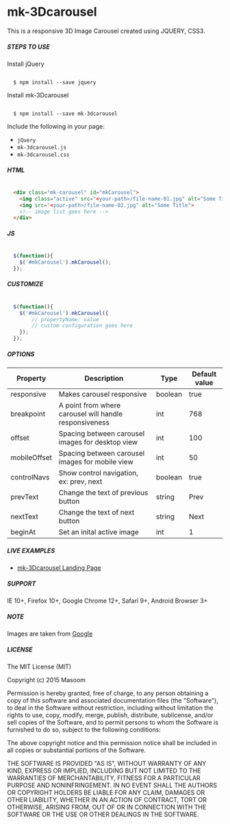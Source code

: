 # mk-3Dcarousel

This is a responsive 3D Image Carousel created using JQUERY, CSS3.

##### STEPS TO USE

Install jQuery
```shell

  $ npm install --save jquery

```

Install mk-3Dcarousel
```shell

  $ npm install --save mk-3dcarousel

```

Include the following in your page:
  * `jQuery`
  * `mk-3dcarousel.js`
  * `mk-3dcarousel.css`


##### HTML
```html

  <div class="mk-carousel" id="mkCarousel">
  	<img class="active" src="<your-path>/file-name-01.jpg" alt="Some Title">
  	<img src="<your-path>/file-name-02.jpg" alt="Some Title">
  	<!-- image list goes here -->
  </div>

```


##### JS
```js

  $(function(){
  	$('#mkCarousel').mkCarousel();
  });

```


##### CUSTOMIZE
```js

  $(function(){
  	$('#mkCarousel').mkCarousel({
  		// propertyName: value
  		// custom configuration goes here
  	});
  });

```

##### OPTIONS
| Property     	| Description                                            	| Type    	| Default value 	|
|--------------	|--------------------------------------------------------	|---------	|---------------	|
| responsive   	| Makes carousel responsive                              	| boolean 	| true          	|
| breakpoint   	| A point from where carousel will handle responsiveness 	| int     	| 768           	|
| offset       	| Spacing between carousel images for desktop view       	| int     	| 100           	|
| mobileOffset 	| Spacing between carousel images for mobile view        	| int     	| 50            	|
| controlNavs  	| Show control navigation, ex: prev, next                	| boolean 	| true          	|
| prevText  	| Change the text of previous button               	| string 	| Prev          	|
| nextText  	| Change the text of next button               	| string 	| Next          	|
| beginAt      	| Set an inital active image                             	| int     	| 1             	|


##### LIVE EXAMPLES
* [mk-3Dcarousel Landing Page](http://masoomulhaqs.github.io/mk-3Dcarousel/)


##### SUPPORT
IE 10+, Firefox 10+, Google Chrome 12+, Safari 9+, Android Browser 3+


##### NOTE
Images are taken from [Google](https://www.google.co.in/)

##### LICENSE
The MIT License (MIT)

Copyright (c) 2015 Masoom

Permission is hereby granted, free of charge, to any person obtaining a copy
of this software and associated documentation files (the "Software"), to deal
in the Software without restriction, including without limitation the rights
to use, copy, modify, merge, publish, distribute, sublicense, and/or sell
copies of the Software, and to permit persons to whom the Software is
furnished to do so, subject to the following conditions:

The above copyright notice and this permission notice shall be included in all
copies or substantial portions of the Software.

THE SOFTWARE IS PROVIDED "AS IS", WITHOUT WARRANTY OF ANY KIND, EXPRESS OR
IMPLIED, INCLUDING BUT NOT LIMITED TO THE WARRANTIES OF MERCHANTABILITY,
FITNESS FOR A PARTICULAR PURPOSE AND NONINFRINGEMENT. IN NO EVENT SHALL THE
AUTHORS OR COPYRIGHT HOLDERS BE LIABLE FOR ANY CLAIM, DAMAGES OR OTHER
LIABILITY, WHETHER IN AN ACTION OF CONTRACT, TORT OR OTHERWISE, ARISING FROM,
OUT OF OR IN CONNECTION WITH THE SOFTWARE OR THE USE OR OTHER DEALINGS IN THE
SOFTWARE.
